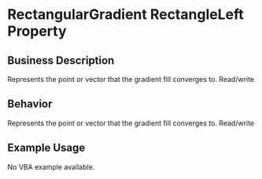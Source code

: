 # RectangularGradient RectangleLeft Property

## Business Description
Represents the point or vector that the gradient fill converges to. Read/write

## Behavior
Represents the point or vector that the gradient fill converges to. Read/write

## Example Usage
No VBA example available.